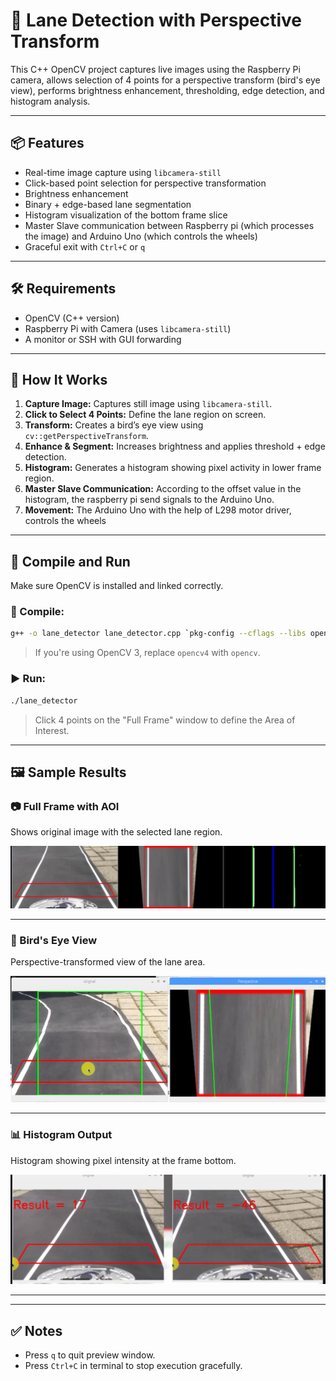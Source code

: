 
# 🚗 Lane Detection with Perspective Transform

This C++ OpenCV project captures live images using the Raspberry Pi camera, allows selection of 4 points for a perspective transform (bird's eye view), performs brightness enhancement, thresholding, edge detection, and histogram analysis.

---

## 📦 Features

- Real-time image capture using `libcamera-still`
- Click-based point selection for perspective transformation
- Brightness enhancement
- Binary + edge-based lane segmentation
- Histogram visualization of the bottom frame slice
- Master Slave communication between Raspberry pi (which processes the image) and Arduino Uno (which controls the wheels)
- Graceful exit with `Ctrl+C` or `q`

---

## 🛠️ Requirements

- OpenCV (C++ version)
- Raspberry Pi with Camera (uses `libcamera-still`)
- A monitor or SSH with GUI forwarding

---

## 🧠 How It Works

1. **Capture Image:** Captures still image using `libcamera-still`.
2. **Click to Select 4 Points:** Define the lane region on screen.
3. **Transform:** Creates a bird’s eye view using `cv::getPerspectiveTransform`.
4. **Enhance & Segment:** Increases brightness and applies threshold + edge detection.
5. **Histogram:** Generates a histogram showing pixel activity in lower frame region.
6. **Master Slave Communication:** According to the offset value in the histogram, the raspberry pi send signals to the Arduino Uno.
7. **Movement:** The Arduino Uno with the help of L298 motor driver, controls the wheels

---

## 🚀 Compile and Run

Make sure OpenCV is installed and linked correctly.

### 🔧 Compile:

```bash
g++ -o lane_detector lane_detector.cpp `pkg-config --cflags --libs opencv4`
```

> If you're using OpenCV 3, replace `opencv4` with `opencv`.

### ▶️ Run:

```bash
./lane_detector
```

> Click 4 points on the "Full Frame" window to define the Area of Interest.

---

## 🖼️ Sample Results

### 📷 Full Frame with AOI  
Shows original image with the selected lane region.

![Full Frame](resultImages/full_frame.png)

---

### 🔄 Bird's Eye View  
Perspective-transformed view of the lane area.

![Bird's Eye](resultImages/bird_eye.png)

---

### 📊 Histogram Output  
Histogram showing pixel intensity at the frame bottom.

![Histogram](resultImages/histogram.png)

---

---

## ✅ Notes

- Press `q` to quit preview window.
- Press `Ctrl+C` in terminal to stop execution gracefully.
